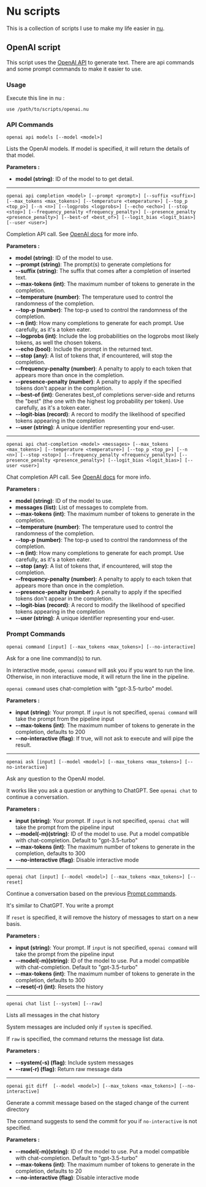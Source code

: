 # Nu scripts

This is a collection of scripts I use to make my life easier in [nu](https://nushell.sh).

## OpenAI script

This script uses the [OpenAI API](https://platform.openai.com/) to generate text. 
There are api commands and some prompt commands to make it easier to use.

### Usage

Execute this line in nu :

```nu
use /path/to/scripts/openai.nu
```

### API Commands
```nu
openai api models [--model <model>]
```
Lists the OpenAI models. If model is specified, it will return the details of that model.

**Parameters :**

- **model (string)**: ID of the model to to get detail.

---
```nu
openai api completion <model> [--prompt <prompt>] [--suffix <suffix>] [--max_tokens <max_tokens>] [--temperature <temperature>] [--top_p <top_p>] [--n <n>] [--logprobs <logprobs>] [--echo <echo>] [--stop <stop>] [--frequency_penalty <frequency_penalty>] [--presence_penalty <presence_penalty>] [--best-of <best_of>] [--logit_bias <logit_bias>] [--user <user>]
```
Completion API call. 
See [OpenAI docs](https://platform.openai.com/docs/api-reference/completions/create) for more info.

**Parameters :**

- **model (string)**: ID of the model to use.
- **--prompt (string)**: The prompt(s) to generate completions for
- **--suffix (string)**: The suffix that comes after a completion of inserted text.
- **--max-tokens (int)**: The maximum number of tokens to generate in the completion.
- **--temperature (number)**: The temperature used to control the randomness of the completion.
- **--top-p (number)**: The top-p used to control the randomness of the completion.
- **--n (int)**: How many completions to generate for each prompt. Use carefully, as it's a token eater.
- **--logprobs (int)**: Include the log probabilities on the logprobs most likely tokens, as well the chosen tokens.
- **--echo (bool)**: Include the prompt in the returned text.
- **--stop (any)**: A list of tokens that, if encountered, will stop the completion.
- **--frequency-penalty (number)**: A penalty to apply to each token that appears more than once in the completion.
- **--presence-penalty (number)**: A penalty to apply if the specified tokens don't appear in the completion.
- **--best-of (int)**: Generates best_of completions server-side and returns the "best" (the one with the highest log probability per token). Use carefully, as it's a token eater.
- **--logit-bias (record)**: A record to modify the likelihood of specified tokens appearing in the completion
- **--user (string)**: A unique identifier representing your end-user.

---
```nu
openai api chat-completion <model> <messages> [--max_tokens <max_tokens>] [--temperature <temperature>] [--top_p <top_p>] [--n <n>] [--stop <stop>] [--frequency_penalty <frequency_penalty>] [--presence_penalty <presence_penalty>] [--logit_bias <logit_bias>] [--user <user>]
```

Chat completion API call. 
See [OpenAI docs](https://platform.openai.com/docs/api-reference/chat/create) for more info.

**Parameters :**

- **model (string)**: ID of the model to use.
- **messages (list)**: List of messages to complete from.
- **--max-tokens (int)**: The maximum number of tokens to generate in the completion.
- **--temperature (number)**: The temperature used to control the randomness of the completion.
- **--top-p (number)**: The top-p used to control the randomness of the completion.
- **--n (int)**: How many completions to generate for each prompt. Use carefully, as it's a token eater.
- **--stop (any)**: A list of tokens that, if encountered, will stop the completion.
- **--frequency-penalty (number)**: A penalty to apply to each token that appears more than once in the completion.
- **--presence-penalty (number)**: A penalty to apply if the specified tokens don't appear in the completion.
- **--logit-bias (record)**: A record to modify the likelihood of specified tokens appearing in the completion
- **--user (string)**: A unique identifier representing your end-user.

### Prompt Commands

```nu
openai command [input] [--max_tokens <max_tokens>] [--no-interactive]
```
Ask for a one line command(s) to run. 

In interactive mode, `openai command` will ask you if you want to run the line. Otherwise, in non interactiuve mode,
it will return the line in the pipeline.

`openai command` uses chat-completion with "gpt-3.5-turbo" model.

**Parameters :**

- **input (string)**: Your prompt. If `input` is not specified, `openai command` will take the prompt from the pipeline
input 
- **--max-tokens (int)**: The maximum number of tokens to generate in the completion, defaults to 200
- **--no-interactive (flag)**: If true, will not ask to execute and will pipe the result.

---
```nu
openai ask [input] [--model <model>] [--max_tokens <max_tokens>] [--no-interactive]
```
Ask any question to the OpenAI model. 

It works like you ask a question or anything to ChatGPT. See `openai chat` to continue a conversation.

**Parameters :**

- **input (string)**: Your prompt. If `input` is not specified, `openai chat` will take the prompt from the pipeline
input 
- **--model(-m)(string)**: ID of the model to use. Put a model compatible with chat-completion. Default to "gpt-3.5-turbo"
- **--max-tokens (int)**: The maximum number of tokens to generate in the completion, defaults to 300
- **--no-interactive (flag)**: Disable interactive mode

---
```nu
openai chat [input] [--model <model>] [--max_tokens <max_tokens>] [--reset]
```
Continue a conversation based on the previous [Prompt commands](#prompt-commands). 

It's similar to ChatGPT. You write a prompt 

If `reset` is specified, it will remove the history of messages to start on a new basis.

**Parameters :**

- **input (string)**: Your prompt. If `input` is not specified, `openai command` will take the prompt from the pipeline
input 
- **--model(-m)(string)**: ID of the model to use. Put a model compatible with chat-completion. Default to "gpt-3.5-turbo"
- **--max-tokens (int)**: The maximum number of tokens to generate in the completion, defaults to 300
- **--reset(-r) (int)**: Resets the history

---
```nu
openai chat list [--system] [--raw]
```
Lists all messages in the chat history

System messages are included only if `system` is specified.

If `raw` is specified, the command returns the message list data.

**Parameters :**

- **--system(-s) (flag)**: Include system messages
- **--raw(-r) (flag)**: Return raw message data

---
```nu
openai git diff  [--model <model>] [--max_tokens <max_tokens>] [--no-interactive]
```
Generate a commit message based on the staged change of the current directory

The command suggests to send the commit for you if `no-interactive` is not specified.

**Parameters :**

- **--model(-m)(string)**: ID of the model to use. Put a model compatible with chat-completion. Default to "gpt-3.5-turbo"
- **--max-tokens (int)**: The maximum number of tokens to generate in the completion, defaults to 20
- **--no-interactive (flag)**: Disable interactive mode